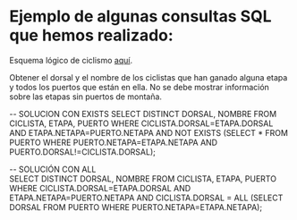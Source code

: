 # Ejemplo de algunas consultas SQL que hemos realizado:
Esquema lógico de ciclismo [aquí](https://github.com/santirn/BasesDeDatos-SQL/blob/master/Ciclismo.jpg). 


Obtener el dorsal y el nombre de los ciclistas que han ganado alguna etapa y todos los puertos que
están en ella. No se debe mostrar información sobre las etapas sin puertos de montaña. 

-- SOLUCION CON EXISTS
SELECT  DISTINCT DORSAL, NOMBRE
FROM    CICLISTA, ETAPA, PUERTO
WHERE   CICLISTA.DORSAL=ETAPA.DORSAL AND
        ETAPA.NETAPA=PUERTO.NETAPA AND
        NOT EXISTS (SELECT  *
                    FROM    PUERTO
                    WHERE   PUERTO.NETAPA=ETAPA.NETAPA AND
                            PUERTO.DORSAL!=CICLISTA.DORSAL);      
                            
-- SOLUCIÓN CON ALL                             
SELECT  DISTINCT DORSAL, NOMBRE
FROM    CICLISTA, ETAPA, PUERTO
WHERE   CICLISTA.DORSAL=ETAPA.DORSAL AND
        ETAPA.NETAPA=PUERTO.NETAPA AND
        CICLISTA.DORSAL = ALL (SELECT DORSAL 
                              FROM    PUERTO
                              WHERE   PUERTO.NETAPA=ETAPA.NETAPA);
